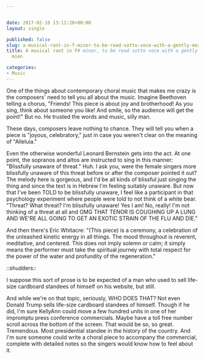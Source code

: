 ```yaml
---


date: 2017-02-10 13:11:28+00:00
layout: single

published: false
slug: a-musical-rant-in-f-minor-to-be-read-sotto-voce-with-a-gently-mezzo-sarcastic-mien__trashed
title: A musical rant in F# minor, to be read sotto voce with a gently mezzo-sarcastic
  mien

categories:
- Music
---
```


One of the things about contemporary choral music that makes me crazy is the composers' need to tell you all about the music. Imagine Beethoven telling a chorus, "Friends! This piece is about joy and brotherhood! As you sing, think about someone you like! And smile, so the audience will get the point!" But no. He trusted the words and music, silly man.

These days, composers leave nothing to chance. They will tell you when a piece is "joyous, celebratory," just in case you weren't clear on the meaning of "Alleluia."

Even the otherwise wonderful Leonard Bernstein gets into the act. At one point, the sopranos and altos are instructed to sing in this manner: "Blissfully unaware of threat." Huh. I ask you, were the female singers more blissfully unaware of this threat before or after the composer pointed it out? The melody here is gorgeous, and I'd be all kinds of blissful just singing the thing and since the text is in Hebrew I'm feeling suitably unaware. But now that I've been TOLD to be blissfully unaware, I feel like a participant in that psychology experiment where people were told to not think of a white bear. "Threat? What threat? I'm blissfully unaware! Yes I am! No, really! I'm not thinking of a threat at all and OMG THAT TENOR IS COUGHING UP A LUNG AND WE'RE ALL GOING TO GET AN EXOTIC STRAIN OF THE FLU AND DIE."

And then there's Eric Whitacre: "(This piece) is a ceremony, a celebration of the unleashed kinetic energy in all things. The mood throughout is reverent, meditative, and centered. This does not imply solemn or calm; it simply means the performer must take the spiritual journey with total respect for the power of the water and profundity of the regeneration."

::shudders::

I suppose this sort of prose is to be expected of a man who used to sell life-size cardboard standees of himself on his website, but still.

And while we're on that topic, seriously, WHO DOES THAT? Not even Donald Trump sells life-size cardboard standees of himself. Though if he did, I'm sure KellyAnn could move a few hundred units in one of her impromptu press conference commercials. Maybe have a toll free number scroll across the bottom of the screen. That would be so, so great. Tremendous. Most presidential standee in the history of the country. And I'm sure someone could write a choral piece to accompany the commercial, complete with detailed notes so the singers would know how to feel about it.
